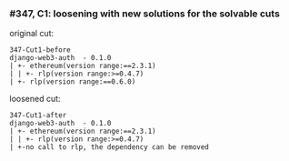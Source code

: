 ### #347, C1: loosening with new solutions for the solvable cuts
original cut:

```
347-Cut1-before
django-web3-auth  - 0.1.0
| +- ethereum(version range:==2.3.1)
| | +- rlp(version range:>=0.4.7)
| +- rlp(version range:==0.6.0)
```




loosened cut:
```
347-Cut1-after
django-web3-auth  - 0.1.0
| +- ethereum(version range:==2.3.1) 
| | +- rlp(version range:>=0.4.7) 
| +-no call to rlp, the dependency can be removed
```


